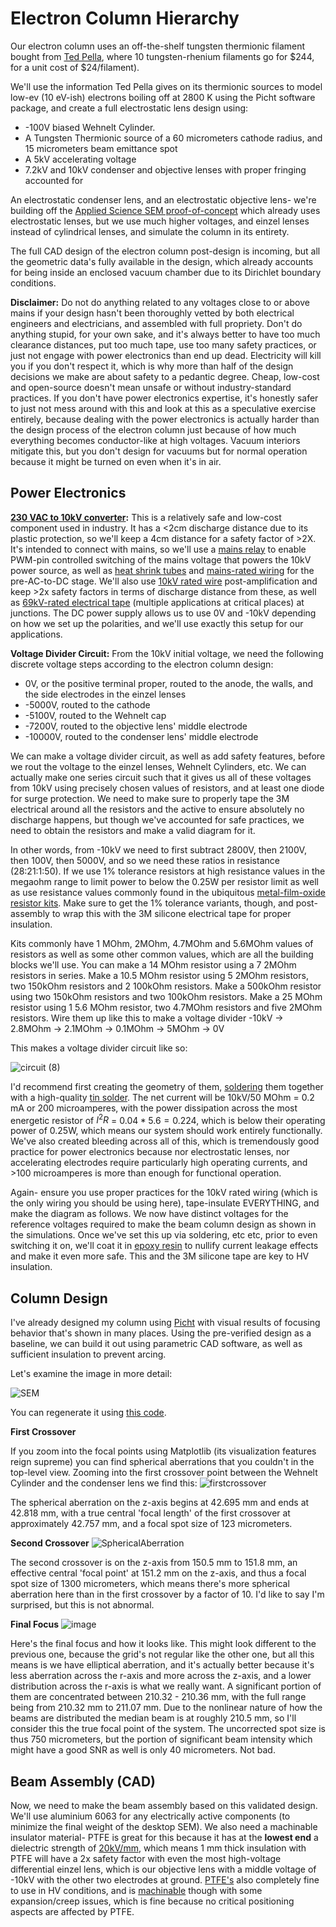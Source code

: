 # Electron Column Hierarchy
Our electron column uses an off-the-shelf tungsten thermionic filament bought from [Ted Pella](https://www.tedpella.com/apertures-and-filaments_html/tungsten-filaments.aspx), where 10 tungsten-rhenium filaments go for $244, for a unit cost of $24/filament).

We'll use the information Ted Pella gives on its thermionic sources to model low-ev (10 eV-ish) electrons boiling off at 2800 K using the Picht software package, and create a full electrostatic lens design using:

- -100V biased Wehnelt Cylinder.
- A Tungsten Thermionic source of a 60 micrometers cathode radius, and 15 micrometers beam emittance spot
- A 5kV accelerating voltage
- 7.2kV and 10kV condenser and objective lenses with proper fringing accounted for

An electrostatic condenser lens, and an electrostatic objective lens- we're building off the [Applied Science SEM proof-of-concept](https://www.youtube.com/watch?v=VdjYVF4a6iU&t=467s) which already uses electrostatic lenses, but we use much higher voltages, and einzel lenses instead of cylindrical lenses, and simulate the column in its entirety.

The full CAD design of the electron column post-design is incoming, but all the geometric data's fully available in the design, which already accounts for being inside an enclosed vacuum chamber due to its Dirichlet boundary conditions.

**Disclaimer:** Do not do anything related to any voltages close to or above mains if your design hasn't been thoroughly vetted by both electrical engineers and electricians, and assembled with full propriety. Don't do anything stupid, for your own sake, and it's always better to have too much clearance distances, put too much tape, use too many safety practices, or just not engage with power electronics than end up dead. Electricity will kill you if you don't respect it, which is why more than half of the design decisions we make are about safety to a pedantic degree. Cheap, low-cost and open-source doesn't mean unsafe or without industry-standard practices. If you don't have power electronics expertise, it's honestly safer to just not mess around with this and look at this as a speculative exercise entirely, because dealing with the power electronics is actually harder than the design process of the electron column just because of how much everything becomes conductor-like at high voltages. Vacuum interiors mitigate this, but you don't design for vacuums but for normal operation because it might be turned on even when it's in air.

## Power Electronics

**[230 VAC to 10kV converter](https://ar.aliexpress.com/item/1005003518403820.html):**
This is a relatively safe and low-cost component used in industry. It has a <2cm discharge distance due to its plastic protection, so we'll keep a 4cm distance for a safety factor of >2X. It's intended to connect with mains, so we'll use a [mains relay](https://www.amazon.in/CLUB-BOLLYWOOD-Channel-Optocoupler-Insulation/dp/B0C2PT1KRB) to enable PWM-pin controlled switching of the mains voltage that powers the 10kV power source, as well as [heat shrink tubes](https://www.amazon.in/Rpi-shop-Polyolefin-Insulated-Multicolour/dp/B08S3TP2Q6) and [mains-rated wiring](https://www.amazon.in/TWC-Lite-Single-Black-Electrical/dp/B0B7GG46KJ) for the pre-AC-to-DC stage. We'll also use [10kV rated wire](https://ar.aliexpress.com/item/1005001839936748.html?gatewayAdapt=glo2ara) post-amplification and keep >2x safety factors in terms of discharge distance from these, as well as [69kV-rated electrical tape](https://www.amazon.in/3M-70-Self-Fusing-Silicone-Electrical/dp/B0029Z5RSY) (multiple applications at critical places) at junctions. The DC power supply allows us to use 0V and -10kV depending on how we set up the polarities, and we'll use exactly this setup for our applications. 

**Voltage Divider Circuit:**
From the 10kV initial voltage, we need the following discrete voltage steps according to the electron column design:

- 0V, or the positive terminal proper, routed to the anode, the walls, and the side electrodes in the einzel lenses
- -5000V, routed to the cathode
- -5100V, routed to the Wehnelt cap
- -7200V, routed to the objective lens' middle electrode
- -10000V, routed to the condenser lens' middle electrode
  
We can make a voltage divider circuit, as well as add safety features, before we rout the voltage to the einzel lenses, Wehnelt Cylinders, etc. We can actually make one series circuit such that it gives us all of these voltages from 10kV using precisely chosen values of resistors, and at least one diode for surge protection. We need to make sure to properly tape the 3M electrical around all the resistors and the active to ensure absolutely no discharge happens, but though we've accounted for safe practices, we need to obtain the resistors and make a valid diagram for it.

In other words, from -10kV we need to first subtract 2800V, then 2100V, then 100V, then 5000V, and so we need these ratios in resistance (28:21:1:50). If we use 1% tolerance resistors at high resistance values in the megaohm range to limit power to below the 0.25W per resistor limit as well as use resistance values commonly found in the ubiquitous [metal-film-oxide resistor kits](https://www.amazon.in/AVS-Components-Tolerance-Assortment-Electronics/dp/B0D6LRXK5P). Make sure to get the 1% tolerance variants, though, and post-assembly to wrap this with the 3M silicone electrical tape for proper insulation.

Kits commonly have 1 MOhm, 2MOhm, 4.7MOhm and 5.6MOhm values of resistors as well as some other common values, which are all the building blocks we'll use. You can make a 14 MOhm resistor using a 7 2MOhm resistors in series. Make a 10.5 MOhm resistor using 5 2MOhm resistors, two 150kOhm resistors and 2 100kOhm resistors. Make a 500kOhm resistor using two 150kOhm resistors and two 100kOhm resistors. Make a 25 MOhm resistor using 1 5.6 MOhm resistor, two 4.7MOhm resistors and five 2MOhm resistors. Wire them up like this to make a voltage divider -10kV -> 2.8MOhm ->  2.1MOhm -> 0.1MOhm -> 5MOhm -> 0V

This makes a voltage divider circuit like so: 

![circuit (8)](https://github.com/user-attachments/assets/47eeaeaf-5db7-4988-9f3d-876ba17c3b8a)


I'd recommend first creating the geometry of them, [soldering](https://www.amazon.in/Electronic-Spices-Starter-60watt-Soldering/dp/B098XTZJYQ) them together with a high-quality [tin solder](https://www.amazon.in/Solder-Soldering-Electronic-Electrical-Components/dp/B0B3D8NLMB). The net current will be 10kV/50 MOhm = 0.2 mA or 200 microamperes, with the power dissipation across the most energetic resistor of $I^2R$ = $0.04 * 5.6 = 0.224$, which is below their operating power of 0.25W, which means our system should work entirely functionally. We've also created bleeding across all of this, which is tremendously good practice for power electronics because nor electrostatic lenses, nor accelerating electrodes require particularly high operating currents, and >100 microamperes is more than enough for functional operation. 

Again- ensure you use proper practices for the 10kV rated wiring (which is the only wiring you should be using here), tape-insulate EVERYTHING, and make the diagram as follows. We now have distinct voltages for the reference voltages required to make the beam column design as shown in the simulations. Once we've set this up via soldering, etc etc, prior to even switching it on, we'll coat it in [epoxy resin](https://www.amazon.in/DYNAMIC-EDGE-Hardener-Long-Lasting-Non-Toxic/dp/B0CWZ8G5CM) to nullify current leakage effects and make it even more safe. This and the 3M silicone tape are key to HV insulation.

## Column Design
I've already designed my column using [Picht](https://github.com/rolypolytoy/S1/blob/main/Electron%20Column/sem.py) with visual results of focusing behavior that's shown in many places. Using the pre-verified design as a baseline, we can build it out using parametric CAD software, as well as sufficient insulation to prevent arcing.

Let's examine the image in more detail:

![SEM](https://github.com/user-attachments/assets/bf504bbb-a7cd-4d59-928d-a396407bddf0)

You can regenerate it using [this code](https://rolypolytoy.github.io/picht/auto_examples/example_sem_simulation.html#sphx-glr-auto-examples-example-sem-simulation-py).

**First Crossover**

If you zoom into the focal points using Matplotlib (its visualization features reign supreme) you can find spherical aberrations that you couldn't in the top-level view. Zooming into the first crossover point between the Wehnelt Cylinder and the condenser lens we find this:
![firstcrossover](https://github.com/user-attachments/assets/49694420-81a0-4eff-b8ff-b667e5665d46)

The spherical aberration on the z-axis begins at 42.695 mm and ends at 42.818 mm, with a true central 'focal length' of the first crossover at approximately 42.757 mm, and a focal spot size of 123 micrometers.

**Second Crossover**
![SphericalAberration](https://github.com/user-attachments/assets/4b509d0d-4100-4da0-8940-5ef2d9a6622b)

The second crossover is on the z-axis from 150.5 mm to 151.8 mm, an effective central 'focal point' at 151.2 mm on the z-axis, and thus a focal spot size of 1300 micrometers, which means there's more spherical aberration here than in the first crossover by a factor of 10. I'd like to say I'm surprised, but this is not abnormal. 

**Final Focus**
![image](https://github.com/user-attachments/assets/b57486f5-badc-4deb-8141-71e9fa0a17d8)

Here's the final focus and how it looks like. This might look different to the previous one, because the grid's not regular like the other one, but all this means is we have elliptical aberration, and it's actually better because it's less aberration across the r-axis and more across the z-axis, and a lower distribution across the r-axis is what we really want. A significant portion of them are concentrated between 210.32 - 210.36 mm, with the full range being from 210.32 mm to 211.07 mm. Due to the nonlinear nature of how the beams are distributed the median beam is at roughly 210.5 mm, so I'll consider this the true focal point of the system. The uncorrected spot size is thus 750 micrometers, but the portion of significant beam intensity which might have a good SNR as well is only 40 micrometers. Not bad.


## Beam Assembly (CAD)
Now, we need to make the beam assembly based on this validated design. We'll use aluminium 6063 for any electrically active components (to minimize the final weight of the desktop SEM). We also need a machinable insulator material- PTFE is great for this because it has at the **lowest end** a dielectric strength of [20kV/mm](https://polyfluoroltd.com/blog/the-insane-electrical-properties-of-ptfe-and-how-to-interpret-them/), which means 1 mm thick insulation with PTFE will have a 2x safety factor with even the most high-voltage differential einzel lens, which is our objective lens with a middle voltage of -10kV with the other two electrodes at ground. [PTFE's](https://en.wikipedia.org/wiki/Materials_for_use_in_vacuum#Plastics) also completely fine to use in HV conditions, and is [machinable](https://fluorocarbon.co.uk/resources/blog/a-guide-to-machining-ptfe/) though with some expansion/creep issues, which is fine because no critical positioning aspects are affected by PTFE.


